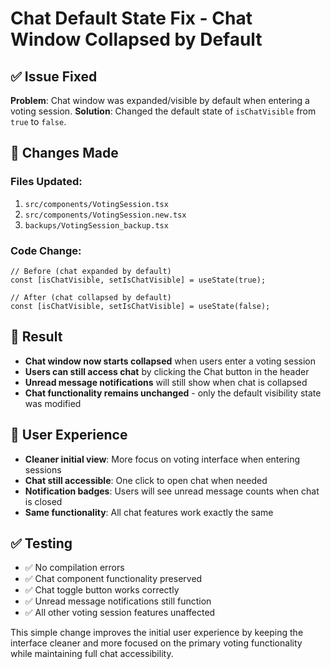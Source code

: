 # Chat Default State Fix - Chat Window Collapsed by Default

## ✅ Issue Fixed
**Problem**: Chat window was expanded/visible by default when entering a voting session.
**Solution**: Changed the default state of `isChatVisible` from `true` to `false`.

## 🔧 Changes Made

### Files Updated:
1. `src/components/VotingSession.tsx`
2. `src/components/VotingSession.new.tsx` 
3. `backups/VotingSession_backup.tsx`

### Code Change:
```tsx
// Before (chat expanded by default)
const [isChatVisible, setIsChatVisible] = useState(true);

// After (chat collapsed by default)
const [isChatVisible, setIsChatVisible] = useState(false);
```

## 🎯 Result
- **Chat window now starts collapsed** when users enter a voting session
- **Users can still access chat** by clicking the Chat button in the header
- **Unread message notifications** will still show when chat is collapsed
- **Chat functionality remains unchanged** - only the default visibility state was modified

## 📝 User Experience
- **Cleaner initial view**: More focus on voting interface when entering sessions
- **Chat still accessible**: One click to open chat when needed
- **Notification badges**: Users will see unread message counts when chat is closed
- **Same functionality**: All chat features work exactly the same

## ✅ Testing
- ✅ No compilation errors
- ✅ Chat component functionality preserved
- ✅ Chat toggle button works correctly
- ✅ Unread message notifications still function
- ✅ All other voting session features unaffected

This simple change improves the initial user experience by keeping the interface cleaner and more focused on the primary voting functionality while maintaining full chat accessibility.
